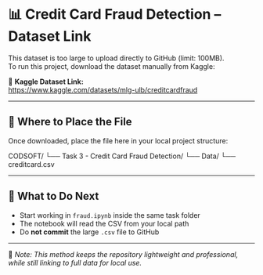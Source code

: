 # 📊 Credit Card Fraud Detection – Dataset Link

This dataset is too large to upload directly to GitHub (limit: 100MB).  
To run this project, download the dataset manually from Kaggle:

🔗 **Kaggle Dataset Link:**  
https://www.kaggle.com/datasets/mlg-ulb/creditcardfraud

---

## 📁 Where to Place the File

Once downloaded, place the file here in your local project structure: 

CODSOFT/
└── Task 3 - Credit Card Fraud Detection/
└── Data/
└── creditcard.csv

---

## 🚀 What to Do Next

- Start working in `fraud.ipynb` inside the same task folder
- The notebook will read the CSV from your local path
- Do **not commit** the large `.csv` file to GitHub

---

📌 _Note: This method keeps the repository lightweight and professional, while still linking to full data for local use._

